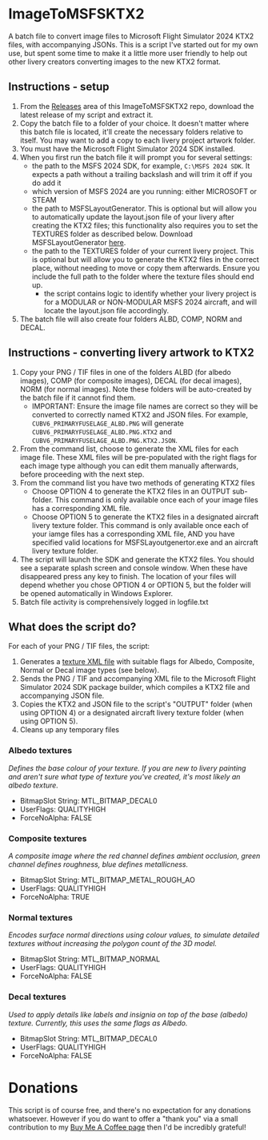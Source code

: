 # ImageToMSFSKTX2

A batch file to convert image files to Microsoft Flight Simulator 2024 KTX2 files, with accompanying JSONs. This is a script I've started out for my own use, but spent some time to make it a little more user friendly to help out other livery creators converting images to the new KTX2 format.

## Instructions - setup

1. From the [Releases](https://github.com/theflaknine/ImageToMSFSKTX2/releases) area of this ImageToMSFSKTX2 repo, download the latest release of my script and extract it.
2. Copy the batch file to a folder of your choice. It doesn't matter where this batch file is located, it'll create the necessary folders relative to itself. You may want to add a copy to each livery project artwork folder.
3. You must have the Microsoft Flight Simulator 2024 SDK installed.
4. When you first run the batch file it will prompt you for several settings:
   - the path to the MSFS 2024 SDK, for example, `C:\MSFS 2024 SDK`. It expects a path without a trailing backslash and will trim it off if you do add it
   - which version of MSFS 2024 are you running: either MICROSOFT or STEAM
   - the path to MSFSLayoutGenerator. This is optional but will allow you to automatically update the layout.json file of your livery after creating the KTX2 files; this functionality also requires you to set the TEXTURES folder as described below. Download MSFSLayoutGenerator [here](https://github.com/HughesMDflyer4/MSFSLayoutGenerator).
   - the path to the TEXTURES folder of your current livery project. This is optional but will allow you to generate the KTX2 files in the correct place, without needing to move or copy them afterwards. Ensure you include the full path to the folder where the texture files should end up.
      - the script contains logic to identify whether your livery project is for a MODULAR or NON-MODULAR MSFS 2024 aircraft, and will locate the layout.json file accordingly.
5. The batch file will also create four folders ALBD, COMP, NORM and DECAL.

## Instructions - converting livery artwork to KTX2

1. Copy your PNG / TIF files in one of the folders ALBD (for albedo images), COMP (for composite images), DECAL (for decal images), NORM (for normal images). Note these folders will be auto-created by the batch file if it cannot find them.
   - IMPORTANT: Ensure the image file names are correct so they will be converted to correctly named KTX2 and JSON files. For example, `CUBV6_PRIMARYFUSELAGE_ALBD.PNG` will generate `CUBV6_PRIMARYFUSELAGE_ALBD.PNG.KTX2` and `CUBV6_PRIMARYFUSELAGE_ALBD.PNG.KTX2.JSON`.
2. From the command list, choose to generate the XML files for each image file. These XML files will be pre-populated with the right flags for each image type although you can edit them manually afterwards, before proceeding with the next step.
3. From the command list you have two methods of generating KTX2 files
   - Choose OPTION 4 to generate the KTX2 files in an OUTPUT sub-folder. This command is only available once each of your image files has a corresponding XML file.
   - Choose OPTION 5 to generate the KTX2 files in a designated aircraft livery texture folder. This command is only available once each of your iamge files has a corresponding XML file, AND you have specified valid locations for MSFSLayoutgenertor.exe and an aircraft livery texture folder.
6. The script will launch the SDK and generate the KTX2 files. You should see a separate splash screen and console window. When these have disappeared press any key to finish. The location of your files will depend whether you chose OPTION 4 or OPTION 5, but the folder will be opened automatically in Windows Explorer.
7. Batch file activity is comprehensively logged in logfile.txt

## What does the script do?

For each of your PNG / TIF files, the script:
1. Generates a [texture XML file](https://docs.flightsimulator.com/msfs2024/html/5_Content_Configuration/Textures/Texture_XML_Properties.htm) with suitable flags for Albedo, Composite, Normal or Decal image types (see below).
2. Sends the PNG / TIF and accompanying XML file to the Microsoft Flight Simulator 2024 SDK package builder, which compiles a KTX2 file and accompanying JSON file.
3. Copies the KTX2 and JSON file to the script's "OUTPUT" folder (when using OPTION 4) or a designated aircraft livery texture folder (when using OPTION 5).
4. Cleans up any temporary files

### Albedo textures
*Defines the base colour of your texture. If you are new to livery painting and aren't sure what type of texture you've created, it's most likely an albedo texture.*
- BitmapSlot String: MTL_BITMAP_DECAL0
- UserFlags: QUALITYHIGH
- ForceNoAlpha: FALSE

### Composite textures
*A composite image where the red channel defines ambient occlusion, green channel defines roughness, blue defines metallicness.*
- BitmapSlot String: MTL_BITMAP_METAL_ROUGH_AO
- UserFlags: QUALITYHIGH
- ForceNoAlpha: TRUE

### Normal textures
*Encodes surface normal directions using colour values, to simulate detailed textures without increasing the polygon count of the 3D model.*
- BitmapSlot String: MTL_BITMAP_NORMAL
- UserFlags: QUALITYHIGH
- ForceNoAlpha: FALSE

### Decal textures
*Used to apply details like labels and insignia on top of the base (albedo) texture. Currently, this uses the same flags as Albedo.*
- BitmapSlot String: MTL_BITMAP_DECAL0
- UserFlags: QUALITYHIGH
- ForceNoAlpha: FALSE

# Donations
This script is of course free, and there's no expectation for any donations whatsoever. However if you do want to offer a "thank you" via a small contribution to my [Buy Me A Coffee page](https://buymeacoffee.com/flaknine) then I'd be incredibly grateful!


 



